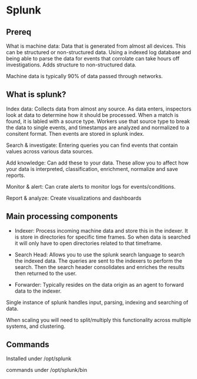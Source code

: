 # Splunk


## Prereq

 What is machine data:  Data that is generated from almost all devices. This can be structured or non-structured data. Using a indexed log database and being able to parse the data for events that corrolate can take hours off investigations. Adds structure to non-structured data.
 
 Machine data is typically 90%  of data passed through networks. 
 
 
 ## What is splunk?
 
 Index data: Collects data from almost any source. As data enters, inspectors look at data to determine how it should be processed. When a match is found, it is labled with a source type. Workers use that source type to break the data to single events, and timestamps are analyzed and normalized to a consitent format. Then events are stored in splunk index.
 
 Search & investigate: Entering queries you can find events that contain values across various data sources. 
 
 Add knowledge: Can add these to your data. These allow you to affect how your data is interpreted, classification, enrichment, normalize and save reports.
 
 Monitor & alert: Can crate alerts to monitor logs for events/conditions.
 
 Report & analyze: Create visualizations and dashboards
 
 
 ## Main processing components
 
  - Indexer: Process incoming machine data and store this in the indexer. It is store in directories for specific time frames. So when data is searched it will only have to open directories related to that timeframe.
  
  - Search Head: Allows you to use the splunk search language to search the indexed data. The queries are sent to the indexers to perform the search. Then the search header consolidates and enriches the results then returned to the user.
  
  - Forwarder: Typically resides on the data origin as an agent to forward data to the indexer. 
  
  Single instance of splunk handles input, parsing, indexing and searching of data.
  
  When scaling you will need to split/multiply this functionality across multiple systems, and clustering.
  
  
  ## Commands
  
  Installed under /opt/splunk
  
  commands under /opt/splunk/bin 
  
       
  
  
  
  
  
  
  
  
  
  
  
  
  
